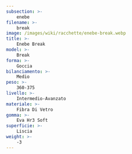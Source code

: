 ```yaml
---
subsection: >-
    enebe
filename: >-
    break
image: /images/wiki/racchette/enebe-break.webp
title: >-
    Enebe Break
model: >-
    Break
forma: >-
    Goccia
bilanciamento: >-
    Medio
peso: >-
    360-375
livello: >-
    Intermedio-Avanzato
materiale: >-
    Fibra Di Vetro
gomma: >-
    Eva Hr3 Soft
superficie: >-
    Liscia
weight: >-
    -3
---
```

